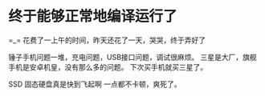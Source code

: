 # 终于能够正常地编译运行了
=_= 花费了一上午的时间，昨天还花了一天，哭哭，终于弄好了

锤子手机问题一堆，充电问题，USB接口问题，调试很麻烦。
三星是大厂，旗舰手机是安卓机皇，没有那么多的问题。
下次买手机就买三星了。

SSD 固态硬盘真是快到飞起啊 
一点都不卡顿，爽死了。